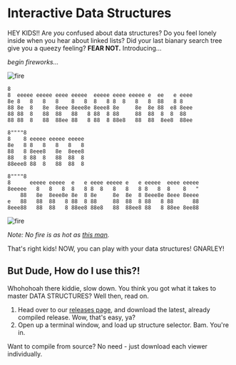 Interactive Data Structures
============

HEY KIDS!! Are *you* confused about data structures? Do you feel lonely inside when you hear about linked lists? Did your last bianary search tree give you a queezy feeling? **FEAR NOT.** Introducing...
  
*begin fireworks...*

![fire](http://www.capriogroup.com/WebStuff/Images/Borders/Animated-Border-Fire.gif)

```
8                                                             
8  eeeee eeeee eeee eeeee  eeeee eeee eeeee e  ee   e eeee    
8e 8   8   8   8    8   8  8   8 8  8   8   8  88   8 8       
88 8e  8   8e  8eee 8eee8e 8eee8 8e     8e  8e 88  e8 8eee    
88 88  8   88  88   88   8 88  8 88     88  88  8  8  88      
88 88  8   88  88ee 88   8 88  8 88e8   88  88  8ee8  88ee    
                                                              
8""""8                                                        
8    8 eeeee eeeee eeeee                                      
8e   8 8   8   8   8   8                                      
88   8 8eee8   8e  8eee8                                      
88   8 88  8   88  88  8                                      
88eee8 88  8   88  88  8                                      
                                                              
8""""8                                                        
8      eeeee eeeee  e   e eeee eeeee e   e eeeee  eeee eeeee  
8eeeee   8   8   8  8   8 8  8   8   8   8 8   8  8    8   "  
    88   8e  8eee8e 8e  8 8e     8e  8e  8 8eee8e 8eee 8eeee  
e   88   88  88   8 88  8 88     88  88  8 88   8 88      88  
8eee88   88  88   8 88ee8 88e8   88  88ee8 88   8 88ee 8ee88  
```
![fire](http://www.capriogroup.com/WebStuff/Images/Borders/Animated-Border-Fire.gif)

*Note: No fire is as hot as [this man](http://149.89.150.100/~franco.caputo/survey/survey-1.html).*  
  
That's right kids! NOW, you can play with your data structures! GNARLEY!


## But Dude, How do I use this?!
Whohohoah there kiddie, slow down. You think you got what it takes to master DATA STRUCTURES? Well then, read on.
1. Head over to our [releases page](https://github.com/afischer15/Per6-Azzara-Caputo-Fischer-InteractiveDataStructures/releases), and download the latest, already compiled release. Wow, that's easy, ya?
2. Open up a terminal window, and load up structure selector. Bam. You're in.

  
Want to compile from source? No need - just download each viewer individually.  
